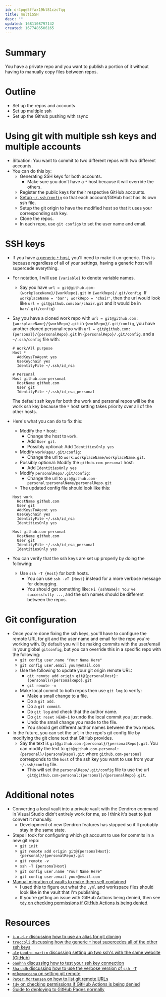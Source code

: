 ```yaml
---
id: cr4pqe5ffax19kl81czc7qq
title: multiSSH
desc: ""
updated: 1681108797142
created: 1677486506165
---
```


# Summary

You have a private repo and you want to publish a portion of it without having
to manually copy files between repos.

# Outline

- Set up the repos and accounts
- Set up multiple ssh
- Set up the Github pushing with rsync

# Using git with multiple ssh keys and multiple accounts

- Situation: You want to commit to two different repos with two different
  accounts.
- You can do this by:
  - Generating SSH keys for both accounts.
    - Make sure you don't have a `*` host because it will override the others.
  - Register the public keys for their respective GitHub accounts.
  - [Setup `~/.ssh/config`](https://stackoverflow.com/a/69580744) so that each
    account/GitHub host has its own ssh file.
  - Setup the git origin to have the modified host so that it uses your
    corresponding ssh key.
  - Clone the repos.
  - In each repo, use `git config`s to set the user name and email.

# SSH keys

- If you have
  [a generic `*` host](https://gist.github.com/jexchan/2351996?permalink_comment_id=4286595#gistcomment-4286595),
  you'll need to make it un-generic. This is because regardless of all of your
  settings, having a generic host will supercede everything.
- For notation, I will use `{variable}` to denote variable names.
  - Say you have `url = git@github.com:{workplaceName}/{workRepo}.git` in
    `{workRepo}/.git/config`. If `workplaceName = 'bar'; workRepo = 'chair'`,
    then the url would look like `url = git@github.com:bar/chair.git` and it
    would be in `bar/.git/config`)
- Say you have a cloned work repo with
  `url = git@github.com:{workplaceName}/{workRepo}.git` in
  `{workRepo}/.git/config`, you have another cloned personal repo with
  `url = git@github.com:{personal}/{personalRepo}.git` in
  `{personalRepo}/.git/config`, and a `~/.ssh/config` file with:

  ```{ssh config}
  # Work/All purpose
  Host *
    AddKeysToAgent yes
    UseKeychain yes
    IdentityFile ~/.ssh/id_rsa

  # Personal
  Host github.com-personal
    HostName github.com
    User git
    IdentityFile ~/.ssh/id_rsa_personal
  ```

  The default ssh keys for both the work and personal repos will be the work ssh
  key because the `*` host setting takes priority over all of the other hosts.

- Here's what you can do to fix this:

  - Modify the `*` host:
    - Change the host to `work`.
    - Add `User git`.
    - Possibly optional: Add `IdentitiesOnly yes`
  - Modify `workRepo/.git/config`:
    - Change the url to `work:workplaceName/workplaceName.git`.
  - Possibly optional: Modify the `github.com-personal` host:
    - Add `IdentitiesOnly yes`
  - Modify `personalRepo/.git/config`:
    - Change the url to `git@github.com-personal:personalName/personalRepo.git`
  - The updated config file should look like this:

  ```{ssh config}
  Host work
    HostName github.com
    User git
    AddKeysToAgent yes
    UseKeychain yes
    IdentityFile ~/.ssh/id_rsa
    IdentitiesOnly yes

  Host github.com-personal
    HostName github.com
    User git
    IdentityFile ~/.ssh/id_rsa_personal
    IdentitiesOnly yes
  ```

- You can verify that the ssh keys are set up properly by doing the following:
  - Use `ssh -T {Host}` for both hosts.
    - You can use `ssh -vT {Host}` instead for a more verbose message for
      debugging.
    - You should get something like: `Hi {sshName}! You've successfully ...`,
      and the ssh names should be different between the repos.

# Git configuration

- Once you're done fixing the ssh keys, you'll have to configure the remote URL
  for git and the user name and email for the repo you're working with. By
  default you will be making commits with the user/email in your global
  `gitconfig`, but you can override this in a specific repo with the following:
  - `git config user.name "Your Name Here"`
  - `git config user.email your@email.com`
  - Use the following to update your git origin remote URL:
    - `git remote add origin git@{personalHost}:{personal}/{personalRepo}.git`
    - `git remote -v`
  - Make local commit to both repos then use `git log` to verify:
    - Make a small change to a file.
    - Do a `git add`.
    - Do a `git commit`.
    - Do `git log` and check that the author name.
    - Do `git reset HEAD~1` to undo the local commit you just made.
    - Undo the small change you made to the file.
    - You should get different author names between the two repos.
- In the future, you can set the `url` in the repo's git config file by
  modifying the git clone text that GitHub provides.
  - Say the text is `git@github.com:{personal}/{personalRepo}.git`. You can
    modify the text to `git@github.com-personal:{personal}/{personalRepo}.git`
    where `github.com-personal` corresponds to the `host` of the ssh key you
    want to use from your `~/.ssh/config` file.
    - This will set the `personalRepo/.git/config` file to use the url
      `git@github.com-personal:{personal}/{personalRepo}.git`.

# Additional notes

- Converting a local vault into a private vault with the Dendron command in
  Visual Studio didn't entirely work for me, so I think it's best to just
  convert it manually.
  - Development of new Dendron features has stopped so it'll probably stay in
    the same state.
- Steps I took for configuring which git account to use for commits in a new git
  repo:
  - `git init`
  - `git remote add origin git@{personalHost}:{personal}/{personalRepo}.git`
  - `git remote -v`
  - `ssh -T {personalHost}`
  - `git config user.name "Your Name Here"`
  - `git config user.email your@email.com`
- [Manual migration of vaults to make them self contained](https://wiki.dendron.so/notes/aikv0yamnfkcowlol7qeldy/#manual-migration-instructions)
  - I used this to figure out what the `.yml` and workspace files should look
    like in the vault that I'm publishing.
  - If you're getting an issue with GitHub Actions being denied, then see
    [`tdy` on checking permissions if GitHub Actions is being denied](https://stackoverflow.com/a/75308228).

# Resources

- [`k-o-d-r` discussing how to use an alias for git cloning](https://gist.github.com/jexchan/2351996?permalink_comment_id=3495142#gistcomment-3495142)
- [`troccoli` discussing how the generic `*` host supercedes all of the other ssh keys](https://gist.github.com/jexchan/2351996?permalink_comment_id=4286595#gistcomment-4286595)
- [`alejandro-martin` discussing setting up two ssh's with the same website (GitHub) ](https://gist.github.com/alejandro-martin/aabe88cf15871121e076f66b65306610#using-two-accounts-from-the-same-server-website-optional)
- [`oanhnn` discussing how to test your ssh key connection](https://gist.github.com/oanhnn/80a89405ab9023894df7)
- [`Sharadh` discussing how to use the verbose version of `ssh -T`](https://stackoverflow.com/a/23730614)
- [`mikemaccana` on setting git remote](https://stackoverflow.com/a/11251797)
- [`Peter Mortensen` on how to list git remote URLs](https://stackoverflow.com/a/10183740)
- [`tdy` on checking permissions if GitHub Actions is being denied](https://stackoverflow.com/a/75308228)
- [Guide to deploying to GitHub Pages normally](https://wiki.dendron.so/notes/FnK2ws6w1uaS1YzBUY3BR/)
